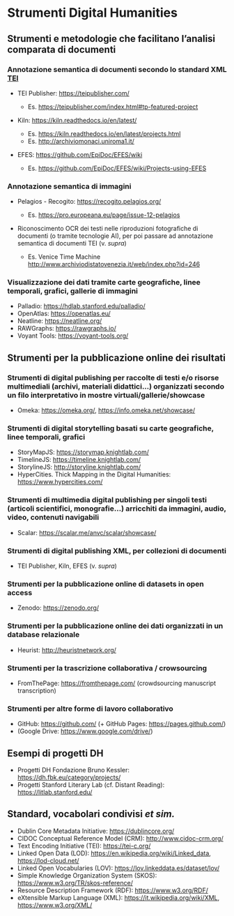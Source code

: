 # Strumenti Digital Humanities

## Strumenti e metodologie che facilitano l’analisi comparata di documenti

### Annotazione semantica di documenti secondo lo standard XML [TEI](https://tei-c.org/)

* TEI Publisher: https://teipublisher.com/
	* Es. https://teipublisher.com/index.html#tp-featured-project 

* Kiln: https://kiln.readthedocs.io/en/latest/
	* Es. https://kiln.readthedocs.io/en/latest/projects.html
	* Es. http://archiviomonaci.uniroma1.it/

* EFES: https://github.com/EpiDoc/EFES/wiki 
	* Es. https://github.com/EpiDoc/EFES/wiki/Projects-using-EFES 

### Annotazione semantica di immagini

* Pelagios - Recogito: https://recogito.pelagios.org/
	* Es. https://pro.europeana.eu/page/issue-12-pelagios 

* Riconoscimento OCR dei testi nelle riproduzioni fotografiche di documenti (o tramite tecnologie AI), per poi passare ad annotazione semantica di documenti TEI (v. _supra_)
	* Es. Venice Time Machine http://www.archiviodistatovenezia.it/web/index.php?id=246

### Visualizzazione dei dati tramite carte geografiche, linee temporali, grafici, gallerie di immagini

* Palladio: https://hdlab.stanford.edu/palladio/ 
* OpenAtlas: https://openatlas.eu/
* Neatline: https://neatline.org/ 
* RAWGraphs: https://rawgraphs.io/ 
* Voyant Tools: https://voyant-tools.org/ 

## Strumenti per la pubblicazione online dei risultati

### Strumenti di digital publishing per raccolte di testi e/o risorse multimediali (archivi, materiali didattici...) organizzati secondo un filo interpretativo in mostre virtuali/gallerie/showcase

* Omeka: https://omeka.org/, https://info.omeka.net/showcase/ 

### Strumenti di digital storytelling basati su carte geografiche, linee temporali, grafici
* StoryMapJS: https://storymap.knightlab.com/
* TimelineJS: https://timeline.knightlab.com/ 
* StorylineJS: http://storyline.knightlab.com/ 
* HyperCities. Thick Mapping in the Digital Humanities: https://www.hypercities.com/ 

### Strumenti di multimedia digital publishing per singoli testi (articoli scientifici, monografie...) arricchiti da immagini, audio, video, contenuti navigabili
* Scalar: https://scalar.me/anvc/scalar/showcase/ 

### Strumenti di digital publishing XML, per collezioni di documenti
* TEI Publisher, Kiln, EFES (v. _supra_)

### Strumenti per la pubblicazione online di datasets in open access
* Zenodo: https://zenodo.org/ 

### Strumenti per la pubblicazione online dei dati organizzati in un database relazionale
* Heurist: http://heuristnetwork.org/ 

### Strumenti per la trascrizione collaborativa / crowsourcing
* FromThePage: https://fromthepage.com/ (crowdsourcing manuscript transcription)

### Strumenti per altre forme di lavoro collaborativo
* GitHub: https://github.com/ (+ GitHub Pages: https://pages.github.com/)
* (Google Drive: https://www.google.com/drive/)

## Esempi di progetti DH
* Progetti DH Fondazione Bruno Kessler: https://dh.fbk.eu/category/projects/ 
* Progetti Stanford Literary Lab (cf. Distant Reading): https://litlab.stanford.edu/

## Standard, vocabolari condivisi _et sim._
* Dublin Core Metadata Initiative: https://dublincore.org/
* CIDOC Conceptual Reference Model (CRM): http://www.cidoc-crm.org/
* Text Encoding Initiative (TEI): https://tei-c.org/
* Linked Open Data (LOD): https://en.wikipedia.org/wiki/Linked_data, https://lod-cloud.net/ 
* Linked Open Vocabularies (LOV): https://lov.linkeddata.es/dataset/lov/ 
* Simple Knowledge Organization System (SKOS): https://www.w3.org/TR/skos-reference/ 
* Resource Description Framework (RDF): https://www.w3.org/RDF/ 
* eXtensible Markup Language (XML): https://it.wikipedia.org/wiki/XML, https://www.w3.org/XML/ 
